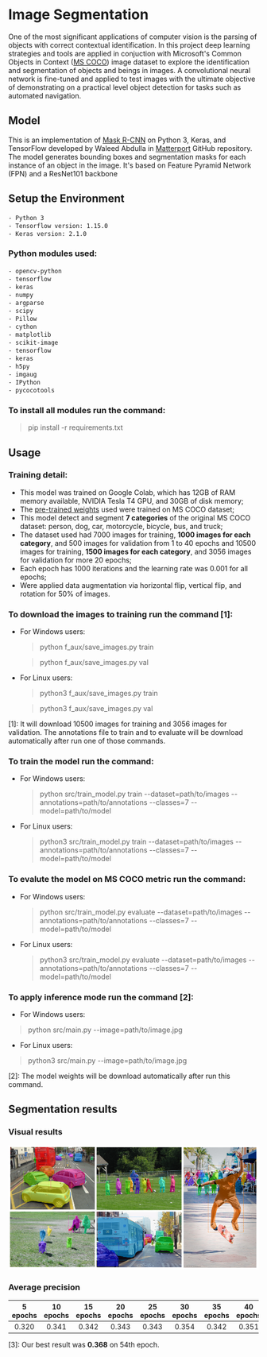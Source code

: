 # Image Segmentation

One of the most significant applications of computer vision is the parsing of objects with correct contextual identification. In this project deep learning strategies and tools are applied in conjuction with Microsoft's Common Objects in Context ([MS COCO](https://cocodataset.org/#home)) image dataset to explore the identification and segmentation of objects and beings in images. A convolutional neural network is fine-tuned and applied to test images with the ultimate objective of demonstrating on a practical level object detection for tasks such as automated navigation.

## Model

This is an implementation of [Mask R-CNN](https://arxiv.org/abs/1703.06870) on Python 3, Keras, and TensorFlow developed by Waleed Abdulla in [Matterport](https://github.com/matterport/Mask_RCNN) GitHub repository. The model generates bounding boxes and segmentation masks for each instance of an object in the image. It's based on Feature Pyramid Network (FPN) and a ResNet101 backbone

## Setup the Environment

    - Python 3
    - Tensorflow version: 1.15.0
    - Keras version: 2.1.0

### Python modules used:
    - opencv-python 
    - tensorflow
    - keras 
    - numpy
    - argparse
    - scipy
    - Pillow
    - cython
    - matplotlib
    - scikit-image
    - tensorflow
    - keras
    - h5py
    - imgaug
    - IPython
    - pycocotools

### To install all modules run the command:
>pip install -r requirements.txt

## Usage 

### Training detail:
* This model was trained on Google Colab, which has 12GB of RAM memory available, NVIDIA Tesla T4 GPU, and 30GB of disk memory;
* The [pre-trained weights](https://github.com/matterport/Mask_RCNN/releases/download/v2.0/mask_rcnn_coco.h5) used were trained on MS COCO dataset;
* This model detect and segment **7 categories** of the original MS COCO dataset: person, dog, car, motorcycle, bicycle, bus, and truck;
* The dataset used had 7000 images for training, **1000 images for each category**, and 500 images for validation from 1 to 40 epochs and 10500 images for training, **1500 images for each category**, and 3056 images for validation for more 20 epochs;
* Each epoch has 1000 iterations and the learning rate was 0.001 for all epochs;
* Were applied data augmentation via horizontal flip, vertical flip, and rotation for 50% of images.

### To download the images to training run the command [1]:
- For Windows users:
    >python f_aux/save_images.py train

    >python f_aux/save_images.py val
- For Linux users:
    >python3 f_aux/save_images.py train

    >python3 f_aux/save_images.py val

[1]: It will download 10500 images for training and 3056 images for validation. The annotations file to train and to evaluate will be download automatically after run one of those commands. 

### To train the model run the command:
- For Windows users:
    >python src/train_model.py train --dataset=path/to/images --annotations=path/to/annotations --classes=7 --model=path/to/model
- For Linux users:
    >python3 src/train_model.py train --dataset=path/to/images --annotations=path/to/annotations --classes=7 --model=path/to/model

### To evalute the model on MS COCO metric run the command:
- For Windows users:
    >python src/train_model.py evaluate --dataset=path/to/images --annotations=path/to/annotations --classes=7 --model=path/to/model
- For Linux users:
    >python3 src/train_model.py evaluate --dataset=path/to/images --annotations=path/to/annotations --classes=7 --model=path/to/model

### To apply inference mode run the command [2]:
- For Windows users:
>python src/main.py --image=path/to/image.jpg
- For Linux users:
>python3 src/main.py --image=path/to/image.jpg

[2]: The model weights will be download automatically after run this command.

## Segmentation results

### Visual results
![alt text](images/colagem_readme.png)

### Average precision

| 5 epochs | 10 epochs | 15 epochs | 20 epochs | 25 epochs | 30 epochs | 35 epochs | 40 epochs | 45 epochs | 50 epochs | 55 epochs[3] | 60 epochs |
|:--------:|:---------:|:---------:|:---------:|:---------:|:---------:|:---------:|:---------:|:---------:|:---------:|:---------:|:---------:|
|   0.320  |   0.341   |   0.342   |   0.343   |   0.343   |   0.354   |   0.342   |   0.351   |   0.347   |   0.363   |   0.367   |   0.359   |

[3]: Our best result was **0.368** on 54th epoch.
